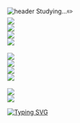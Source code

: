 <!--
**top6543top/top6543top** is a ✨ _special_ ✨ repository because its `README.md` (this file) appears on your GitHub profile.

Here are some ideas to get you started:

- 🔭 I’m currently working on ...
- 🌱 I’m currently learning ...
- 👯 I’m looking to collaborate on ...
- 🤔 I’m looking for help with ...
- 💬 Ask me about ...
- 📫 How to reach me: ...
- 😄 Pronouns: ...
- ⚡ Fun fact: ...
-->
![header](https://capsule-render.vercel.app/api?type=cylinder&color=F5F5DC&fontColor=5A4637&text=YuHyun%27s%20Github&fontAlignY=45&fontSize=40&height=150&animation=blinking&desc=Backend%20Engineer&descAlignY=70)
Studying...✏️  
<img src="https://img.shields.io/badge/HTML5-E34F26?style=flat-square&logo=html5&logoColor=white"/>  
<img src="https://img.shields.io/badge/CSS3-1572B6?style=flat-square&logo=css3&logoColor=white"/>  
<img src="https://img.shields.io/badge/Typescript-3178C6?style=flat-square&logo=typescript&logoColor=white"/>  
<img src="https://img.shields.io/badge/React-61DAFB?style=flat-square&logo=react&logoColor=white"/>  
<br>
<img src="https://img.shields.io/badge/C++-00599C?style=flat-square&logo=C%2B%2B&logoColor=white"/>  
<img src="https://img.shields.io/badge/Java-007396?style=flat-square&logo=java&logoColor=white"/>  
<img src="https://img.shields.io/badge/JavaScript-F7DF1E?style=flat-square&logo=javascript&logoColor=white"/>  
<img src="https://img.shields.io/badge/Spring-6DB33F?style=flat-square&logo=spring&logoColor=white"/>  
<br>
<img src="https://img.shields.io/badge/VisualStudioCode-007ACC?style=flat-square&logo=visualstudiocode&logoColor=white"/>  
<img src="https://img.shields.io/badge/IntelliJ-000000?style=flat-square&logo=intellijidea&logoColor=white"/>  






[![Typing SVG](https://readme-typing-svg.demolab.com/?lines=First+line+of+text;Second+line+of+text)](https://git.io/typing-svg)
